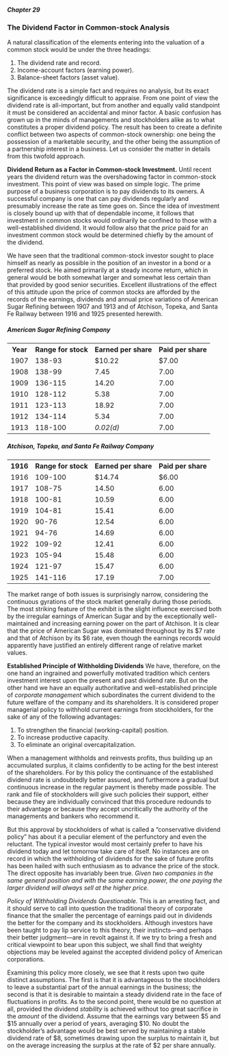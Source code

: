 ##### Chapter 29

### The Dividend Factor in Common-stock Analysis

A natural classification of the elements entering into the valuation of a common stock would be under the three headings:

1. The dividend rate and record.
2. Income-account factors (earning power).
3. Balance-sheet factors (asset value).

The dividend rate is a simple fact and requires no analysis, but its exact significance is exceedingly difficult to appraise. From one point of view the dividend rate is all-important, but from another and equally valid standpoint it must be considered an accidental and minor factor. A basic confusion has grown up in the minds of managements and stockholders alike as to what constitutes a proper dividend policy. The result has been to create a definite conflict between two aspects of common-stock ownership: one being the possession of a marketable security, and the other being the assumption of a partnership interest in a business. Let us consider the matter in details from this twofold approach.

**Dividend Return as a Factor in Common-stock Investment.** Until recent years the dividend return was the overshadowing factor in common-stock investment. This point of view was based on simple logic. The prime purpose of a business corporation is to pay dividends to its owners. A successful company is one that can pay dividends regularly and presumably increase the rate as time goes on. Since the idea of investment is closely bound up with that of dependable income, it follows that investment in common stocks would ordinarily be confined to those with a well-established dividend. It would follow also that the *price* paid for an investment common stock would be determined chiefly by the amount of the dividend.

We have seen that the traditional common-stock investor sought to place himself as nearly as possible in the position of an investor in a bond or a preferred stock. He aimed primarily at a steady income return, which in general would be both somewhat larger and somewhat less certain than that provided by good senior securities. Excellent illustrations of the effect of this attitude upon the price of common stocks are afforded by the records of the earnings, dividends and annual price variations of American Sugar Refining between 1907 and 1913 and of Atchison, Topeka, and Santa Fe Railway between 1916 and 1925 presented herewith.

##### American Sugar Refining Company

<table>
  <tr>
    <th>Year</th>
    <th>Range for stock</th>
    <th>Earned per share</th>
    <th>Paid per share</th>
  </tr>
  <tr>
    <td>1907</td>
    <td>138-93</td>
    <td>$10.22</td>
    <td>$7.00</td>
  </tr>
  <tr>
    <td>1908</td>
    <td>138-99</td>
    <td>7.45</td>
    <td>7.00</td>
  </tr>
  <tr>
    <td>1909</td>
    <td>136-115</td>
    <td>14.20</td>
    <td>7.00</td>
  </tr>
  <tr>
    <td>1910</td>
    <td>128-112</td>
    <td>5.38</td>
    <td>7.00</td>
  </tr>
  <tr>
    <td>1911</td>
    <td>123-113</td>
    <td>18.92</td>
    <td>7.00</td>
  </tr>
  <tr>
    <td>1912</td>
    <td>134-114</td>
    <td>5.34</td>
    <td>7.00</td>
  </tr>
  <tr>
    <td>1913</td>
    <td>118-100</td>
    <td><i>0.02(d)</i></td>
    <td>7.00</td>
  </tr>
</table>

##### Atchison, Topeka, and Santa Fe Railway Company

<table>
  <tr>
    <th>1916</th>
    <th>Range for stock</th>
    <th>Earned per share</th>
    <th>Paid per share</th>
  </tr>
  <tr>
    <td>1916</td>
    <td>109-100</td>
    <td>$14.74</td>
    <td>$6.00</td>
  </tr>
  <tr>
    <td>1917</td>
    <td>108-75</td>
    <td>14.50</td>
    <td>6.00</td>
  </tr>
  <tr>
    <td>1918</td>
    <td>100-81</td>
    <td>10.59</td>
    <td>6.00</td>
  </tr>
  <tr>
    <td>1919</td>
    <td>104-81</td>
    <td>15.41</td>
    <td>6.00</td>
  </tr>
  <tr>
    <td>1920</td>
    <td>90-76</td>
    <td>12.54</td>
    <td>6.00</td>
  </tr>
  <tr>
    <td>1921</td>
    <td>94-76</td>
    <td>14.69</td>
    <td>6.00</td>
  </tr>
  <tr>
    <td>1922</td>
    <td>109-92</td>
    <td>12.41</td>
    <td>6.00</td>
  </tr>
  <tr>
    <td>1923</td>
    <td>105-94</td>
    <td>15.48</td>
    <td>6.00</td>
  </tr>
  <tr>
    <td>1924</td>
    <td>121-97</td>
    <td>15.47</td>
    <td>6.00</td>
  </tr>
  <tr>
    <td>1925</td>
    <td>141-116</td>
    <td>17.19</td>
    <td>7.00</td>
  </tr>
</table>

The market range of both issues is surprisingly narrow, considering the continuous gyrations of the stock market generally during those periods. The most striking feature of the exhibit is the slight influence exercised both by the irregular earnings of American Sugar and by the exceptionally well-maintained and increasing earning power on the part of Atchison. It is clear that the price of American Sugar was dominated throughout by its $7 rate and that of Atchison by its $6 rate, even though the earnings records would apparently have justified an entirely different range of relative market values.

**Established Principle of Withholding Dividends** We have, therefore, on the one hand an ingrained and powerfully motivated tradition which centers investment interest upon the present and past dividend rate. But on the other hand we have an equally authoritative and well-established principle of *corporate management* which subordinates the current dividend to the future welfare of the company and its shareholders. It is considered proper managerial policy to withhold current earnings from stockholders, for the sake of any of the following advantages:

1. To strengthen the financial (working-capital) position.
2. To increase productive capacity.
3. To eliminate an original overcapitalization.

When a management withholds and reinvests profits, thus building up an accumulated surplus, it claims confidently to be acting for the best interest of the shareholders. For by this policy the continuance of the established dividend rate is undoubtedly better assured, and furthermore a gradual but continuous increase in the regular payment is thereby made possible. The rank and file of stockholders will give such policies their support, either because they are individually convinced that this procedure redounds to their advantage or because they accept uncritically the authority of the managements and bankers who recommend it.

But this approval by stockholders of what is called a “conservative dividend policy” has about it a peculiar element of the perfunctory and even the reluctant. The typical investor would most certainly prefer to have his dividend today and let tomorrow take care of itself. No instances are on record in which the withholding of dividends for the sake of future profits has been hailed with such enthusiasm as to advance the price of the stock. The direct opposite has invariably been true. *Given two companies in the same general position and with the same earning power, the one paying the larger dividend will always sell at the higher price.*

*Policy of Withholding Dividends Questionable.* This is an arresting fact, and it should serve to call into question the traditional theory of corporate finance that the smaller the percentage of earnings paid out in dividends the better for the company and its stockholders. Although investors have been taught to pay lip service to this theory, their instincts—and perhaps their better judgment—are in revolt against it. If we try to bring a fresh and critical viewpoint to bear upon this subject, we shall find that weighty objections may be leveled against the accepted dividend policy of American corporations.

Examining this policy more closely, we see that it rests upon two quite distinct assumptions. The first is that it is advantageous to the stockholders to leave a substantial part of the annual earnings in the business; the second is that it is desirable to maintain a steady dividend rate in the face of fluctuations in profits. As to the second point, there would be no question at all, provided the dividend *stability* is achieved without too great sacrifice in the *amount* of the dividend. Assume that the earnings vary between $5 and $15 annually over a period of years, averaging $10. No doubt the stockholder’s advantage would be best served by maintaining a stable dividend rate of $8, sometimes drawing upon the surplus to maintain it, but on the average increasing the surplus at the rate of $2 per share annually.
